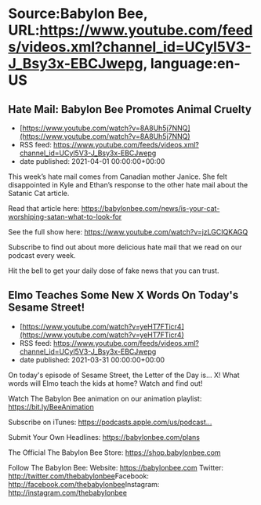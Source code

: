 # Source:Babylon Bee, URL:https://www.youtube.com/feeds/videos.xml?channel_id=UCyl5V3-J_Bsy3x-EBCJwepg, language:en-US

## Hate Mail: Babylon Bee Promotes Animal Cruelty
 - [https://www.youtube.com/watch?v=8A8Uh5j7NNQ](https://www.youtube.com/watch?v=8A8Uh5j7NNQ)
 - RSS feed: https://www.youtube.com/feeds/videos.xml?channel_id=UCyl5V3-J_Bsy3x-EBCJwepg
 - date published: 2021-04-01 00:00:00+00:00

This week’s hate mail comes from Canadian mother Janice. She felt disappointed in Kyle and Ethan’s response to the other hate mail about the Satanic Cat article.

Read that article here: 
https://babylonbee.com/news/is-your-cat-worshiping-satan-what-to-look-for

See the full show here:
https://www.youtube.com/watch?v=jzLGCIQKAGQ

Subscribe to find out about more delicious hate mail that we read on our podcast every week. 

Hit the bell to get your daily dose of fake news that you can trust.

## Elmo Teaches Some New X Words On Today's Sesame Street!
 - [https://www.youtube.com/watch?v=yeHT7FTicr4](https://www.youtube.com/watch?v=yeHT7FTicr4)
 - RSS feed: https://www.youtube.com/feeds/videos.xml?channel_id=UCyl5V3-J_Bsy3x-EBCJwepg
 - date published: 2021-03-31 00:00:00+00:00

On today's episode of Sesame Street, the Letter of the Day is... X! What words will Elmo teach the kids at home? Watch and find out!

Watch The Babylon Bee animation on our animation playlist: https://bit.ly/BeeAnimation​  

Subscribe on iTunes: https://podcasts.apple.com/us/podcast...​

Submit Your Own Headlines: https://babylonbee.com/plans​

The Official The Babylon Bee Store: https://shop.babylonbee.com​

Follow The Babylon Bee:
Website: https://babylonbee.com​
Twitter: http://twitter.com/thebabylonbee​
Facebook: http://facebook.com/thebabylonbee​
Instagram: http://instagram.com/thebabylonbee


